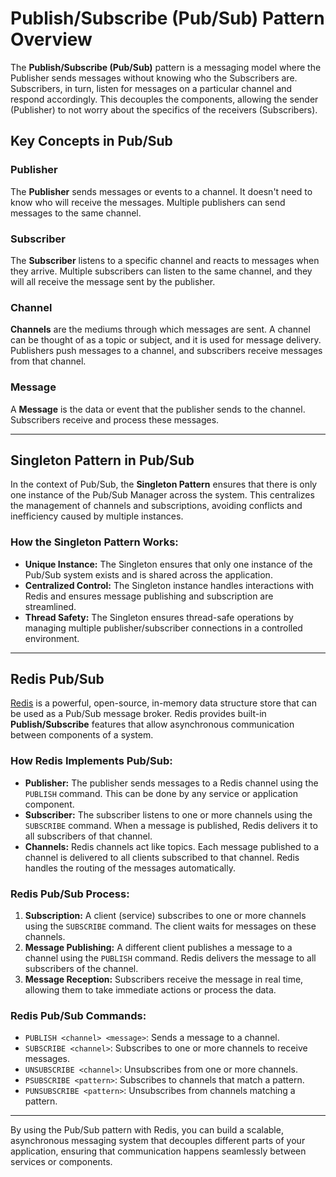 # Publish/Subscribe (Pub/Sub) Pattern Overview

The **Publish/Subscribe (Pub/Sub)** pattern is a messaging model where the Publisher sends messages without knowing who the Subscribers are. Subscribers, in turn, listen for messages on a particular channel and respond accordingly. This decouples the components, allowing the sender (Publisher) to not worry about the specifics of the receivers (Subscribers).

## Key Concepts in Pub/Sub

### Publisher
The **Publisher** sends messages or events to a channel. It doesn't need to know who will receive the messages. Multiple publishers can send messages to the same channel.

### Subscriber
The **Subscriber** listens to a specific channel and reacts to messages when they arrive. Multiple subscribers can listen to the same channel, and they will all receive the message sent by the publisher.

### Channel
**Channels** are the mediums through which messages are sent. A channel can be thought of as a topic or subject, and it is used for message delivery. Publishers push messages to a channel, and subscribers receive messages from that channel.

### Message
A **Message** is the data or event that the publisher sends to the channel. Subscribers receive and process these messages.

---

## Singleton Pattern in Pub/Sub

In the context of Pub/Sub, the **Singleton Pattern** ensures that there is only one instance of the Pub/Sub Manager across the system. This centralizes the management of channels and subscriptions, avoiding conflicts and inefficiency caused by multiple instances.

### How the Singleton Pattern Works:

- **Unique Instance:** The Singleton ensures that only one instance of the Pub/Sub system exists and is shared across the application.
- **Centralized Control:** The Singleton instance handles interactions with Redis and ensures message publishing and subscription are streamlined.
- **Thread Safety:** The Singleton ensures thread-safe operations by managing multiple publisher/subscriber connections in a controlled environment.

---

## Redis Pub/Sub

[Redis](https://redis.io/) is a powerful, open-source, in-memory data structure store that can be used as a Pub/Sub message broker. Redis provides built-in **Publish/Subscribe** features that allow asynchronous communication between components of a system.

### How Redis Implements Pub/Sub:

- **Publisher:** The publisher sends messages to a Redis channel using the `PUBLISH` command. This can be done by any service or application component.
- **Subscriber:** The subscriber listens to one or more channels using the `SUBSCRIBE` command. When a message is published, Redis delivers it to all subscribers of that channel.
- **Channels:** Redis channels act like topics. Each message published to a channel is delivered to all clients subscribed to that channel. Redis handles the routing of the messages automatically.

### Redis Pub/Sub Process:

1. **Subscription:** A client (service) subscribes to one or more channels using the `SUBSCRIBE` command. The client waits for messages on these channels.
2. **Message Publishing:** A different client publishes a message to a channel using the `PUBLISH` command. Redis delivers the message to all subscribers of the channel.
3. **Message Reception:** Subscribers receive the message in real time, allowing them to take immediate actions or process the data.

### Redis Pub/Sub Commands:

- `PUBLISH <channel> <message>`: Sends a message to a channel.
- `SUBSCRIBE <channel>`: Subscribes to one or more channels to receive messages.
- `UNSUBSCRIBE <channel>`: Unsubscribes from one or more channels.
- `PSUBSCRIBE <pattern>`: Subscribes to channels that match a pattern.
- `PUNSUBSCRIBE <pattern>`: Unsubscribes from channels matching a pattern.

---

By using the Pub/Sub pattern with Redis, you can build a scalable, asynchronous messaging system that decouples different parts of your application, ensuring that communication happens seamlessly between services or components.

